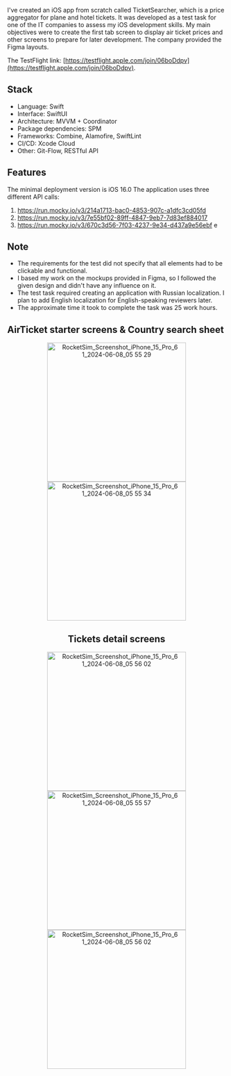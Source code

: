 I've created an iOS app from scratch called TicketSearcher, which is a price aggregator for plane and hotel tickets. It was developed as a test task for one of the IT companies to assess my iOS development skills. My main objectives were to create the first tab screen to display air ticket prices and other screens to prepare for later development. The company provided the Figma layouts.

The TestFlight link: [https://testflight.apple.com/join/06boDdpv](https://testflight.apple.com/join/06boDdpv).

## Stack
- Language: Swift
- Interface: SwiftUI
- Architecture: MVVM + Coordinator
- Package dependencies: SPM
- Frameworks: ﻿Combine, Alamofire, SwiftLint
- CI/CD: Xcode Cloud
- Other: Git-Flow, RESTful API

## Features
The minimal deployment version is iOS 16.0
The application uses three different API calls:
1. https://run.mocky.io/v3/214a1713-bac0-4853-907c-a1dfc3cd05fd
2. https://run.mocky.io/v3/7e55bf02-89ff-4847-9eb7-7d83ef884017
3. https://run.mocky.io/v3/670c3d56-7f03-4237-9e34-d437a9e56ebf
e
## Note
- The requirements for the test did not specify that all elements had to be clickable and functional.
- I based my work on the mockups provided in Figma, so I followed the given design and didn't have any influence on it.
- The test task required creating an application with Russian localization. I plan to add English localization for English-speaking reviewers later.
- The approximate time it took to complete the task was 25 work hours.

## AirTicket starter screens & Country search sheet
<center>
<img src="https://github.com/roman-sundurov/TicketSearcher/assets/68818066/2b654843-48ba-4245-81bc-7c57888a20c6" alt="RocketSim_Screenshot_iPhone_15_Pro_6 1_2024-06-08_05 55 29" width="320px">
<img src="https://github.com/roman-sundurov/TicketSearcher/assets/68818066/01940156-b500-418b-a774-1679867639da" alt="RocketSim_Screenshot_iPhone_15_Pro_6 1_2024-06-08_05 55 34" width="320px">

## Tickets detail screens
<img src="https://github.com/roman-sundurov/TicketSearcher/assets/68818066/08eb52d1-9490-4da9-a3c6-ef617c44677f" alt="RocketSim_Screenshot_iPhone_15_Pro_6 1_2024-06-08_05 56 02" width="320px">
<img src="https://github.com/roman-sundurov/TicketSearcher/assets/68818066/75faac13-5a09-4cb9-a829-51703b2db661" alt="RocketSim_Screenshot_iPhone_15_Pro_6 1_2024-06-08_05 55 57" width="320px">
<img src="https://github.com/roman-sundurov/TicketSearcher/assets/68818066/4b5c815b-dd06-4cf3-ae6d-88e9aa1de902" alt="RocketSim_Screenshot_iPhone_15_Pro_6 1_2024-06-08_05 56 02" width="320px">
